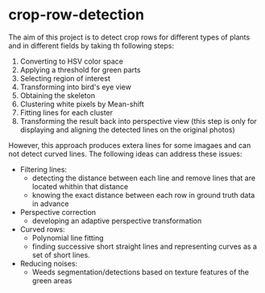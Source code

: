 # crop-row-detection
The aim of this project is to detect crop rows for different types of plants and in different fields by taking th following steps:
  1.  Converting to HSV color space
  2.  Applying a threshold for green parts
  3.  Selecting region of interest
  4.  Transforming into bird's eye view
  5.  Obtaining the skeleton 
  6.  Clustering white pixels by Mean-shift
  7.  Fitting lines for each cluster 
  8.  Transforming the result back into perspective view (this step is only for displaying and aligning the detected lines on the original photos)
  
However, this approach produces extera lines for some imagaes and can not detect curved lines. The following ideas can address these issues:
  - Filtering lines: 
     - detecting the distance between each line and remove lines that are located whithin that distance
     - knowing the exact distance between each row in ground truth data in advance
  - Perspective correction
    - developing an adaptive perspective transformation 
  - Curved rows: 
    - Polynomial line fitting 
    - finding successive short straight lines and representing curves as a set of short lines. 
  - Reducing noises:
    - Weeds segmentation/detections based on texture features of the green areas 
